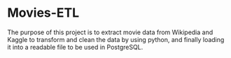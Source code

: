 # Movies-ETL

The purpose of this project is to extract movie data from Wikipedia and Kaggle to transform and clean the data by using python, and finally loading it into a readable file to be used in PostgreSQL.
